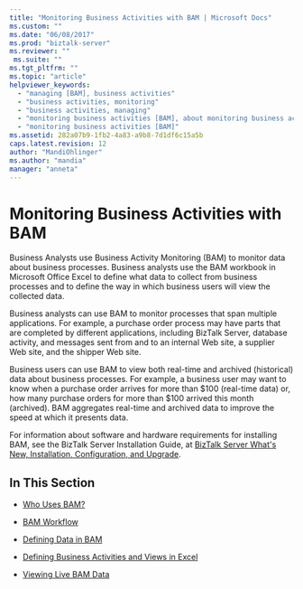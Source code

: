 ```yaml
---
title: "Monitoring Business Activities with BAM | Microsoft Docs"
ms.custom: ""
ms.date: "06/08/2017"
ms.prod: "biztalk-server"
ms.reviewer: ""
 ms.suite: ""
ms.tgt_pltfrm: ""
ms.topic: "article"
helpviewer_keywords: 
  - "managing [BAM], business activities"
  - "business activities, monitoring"
  - "business activities, managing"
  - "monitoring business activities [BAM], about monitoring business activities"
  - "monitoring business activities [BAM]"
ms.assetid: 282a07b9-1fb2-4a83-a9b8-7d1df6c15a5b
caps.latest.revision: 12
author: "MandiOhlinger"
ms.author: "mandia"
manager: "anneta"
---
```

# Monitoring Business Activities with BAM
Business Analysts use Business Activity Monitoring (BAM) to monitor data about business processes. Business analysts use the BAM workbook in Microsoft Office Excel to define what data to collect from business processes and to define the way in which business users will view the collected data.  
  
 Business analysts can use BAM to monitor processes that span multiple applications. For example, a purchase order process may have parts that are completed by different applications, including BizTalk Server, database activity, and messages sent from and to an internal Web site, a supplier Web site, and the shipper Web site.  
  
 Business users can use BAM to view both real-time and archived (historical) data about business processes. For example, a business user may want to know when a purchase order arrives for more than $100 (real-time data) or, how many purchase orders for more than $100 arrived this month (archived). BAM aggregates real-time and archived data to improve the speed at which it presents data.  
  
 For information about software and hardware requirements for installing BAM, see the BizTalk Server Installation Guide, at [BizTalk Server What's New, Installation, Configuration, and Upgrade](../install-and-config-guides/biztalk-server-what-s-new-installation-configuration-and-upgrade.md).  
  
## In This Section  
  
-   [Who Uses BAM?](../core/who-uses-bam.md)  
  
-   [BAM Workflow](../core/bam-workflow.md)  
  
-   [Defining Data in BAM](../core/defining-data-in-bam.md)  
  
-   [Defining Business Activities and Views in Excel](../core/defining-business-activities-and-views-in-excel.md)  
  
-   [Viewing Live BAM Data](../core/viewing-live-bam-data.md)